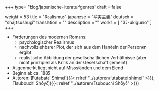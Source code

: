 +++
type= "blog/japanische-literatur/genres"
draft = false

weight = 53
title = "Realismus"
japanese = "写実主義"
deutsch = "shajitsushugi"
translation = ""
description = ""
works = [ "32-ukigumo" ]
+++

- Forderungen des modernen Romans:
  - psychologischer Realismus
  - nachvollziehbarer Plot, der sich aus dem Handeln der Personen ergibt
  - realistische Abbildung der gesellschaftlichen Verhältnisse (aber nicht prinzipiell als Kritik an der Gesellschaft gemeint)
- Augenmerkt liegt nicht auf Missständen und dem Elend
- Beginn ab ca. 1885
- Autoren: [Futabatei Shimei]({{< relref "../autoren/futabatei shimei" >}}), [Tsubouchi Shōyō]({{< relref "../autoren/Tsubouchi Shōyō" >}})
